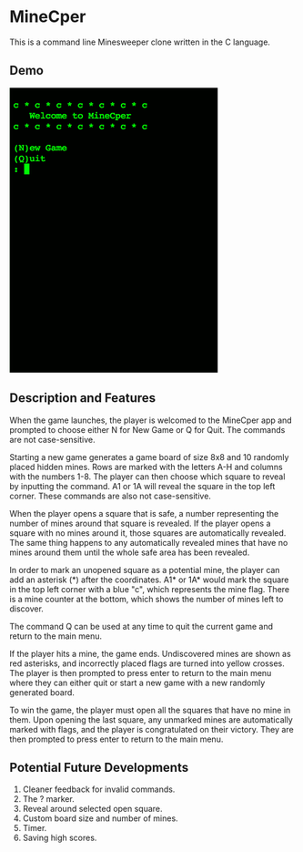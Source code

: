 # MineCper

This is a command line Minesweeper clone written in the C language.

## Demo
![MineCper Demo](Demo.gif)

## Description and Features

When the game launches, the player is welcomed to the MineCper app and prompted to choose either N for New Game or Q for Quit. The commands are not case-sensitive.

Starting a new game generates a game board of size 8x8 and 10 randomly placed hidden mines. Rows are marked with the letters A-H and columns with the numbers 1-8. The player can then choose which square to reveal by inputting the command. A1 or 1A will reveal the square in the top left corner. These commands are also not case-sensitive.

When the player opens a square that is safe, a number representing the number of mines around that square is revealed. If the player opens a square with no mines around it, those squares are automatically revealed. The same thing happens to any automatically revealed mines that have no mines around them until the whole safe area has been revealed.

In order to mark an unopened square as a potential mine, the player can add an asterisk (\*) after the coordinates. A1* or 1A* would mark the square in the top left corner with a blue "c", which represents the mine flag. There is a mine counter at the bottom, which shows the number of mines left to discover.

The command Q can be used at any time to quit the current game and return to the main menu.

If the player hits a mine, the game ends. Undiscovered mines are shown as red asterisks, and incorrectly placed flags are turned into yellow crosses. The player is then prompted to press enter to return to the main menu where they can either quit or start a new game with a new randomly generated board.

To win the game, the player must open all the squares that have no mine in them. Upon opening the last square, any unmarked mines are automatically marked with flags, and the player is congratulated on their victory. They are then prompted to press enter to return to the main menu.

## Potential Future Developments

1. Cleaner feedback for invalid commands.
2. The ? marker.
3. Reveal around selected open square.
4. Custom board size and number of mines.
5. Timer.
6. Saving high scores.
